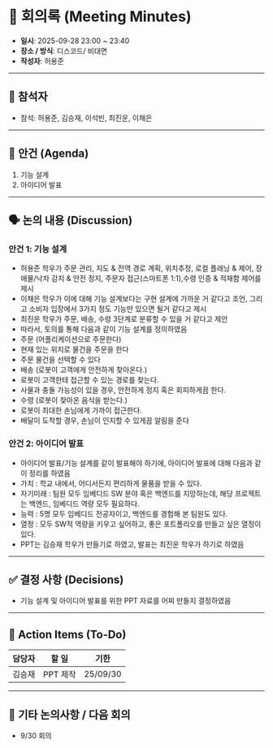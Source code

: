 # 📝 회의록 (Meeting Minutes)

- **일시**: 2025-09-28 23:00 ~ 23:40
- **장소 / 방식**: 디스코드/ 비대면
- **작성자**: 허용준

---

## 👥 참석자
- 참석: 허용준, 김승재, 이석빈, 최진운, 이채은

---

## 📌 안건 (Agenda)
1. 기능 설계
2. 아이디어 발표

---

## 🗣️ 논의 내용 (Discussion)
### 안건 1: 기능 설계
- 허용준 학우가 주문 관리, 지도 & 전역 경로 계획, 위치추정, 로컬 플래닝 & 제어, 장애물/낙차 감지 & 안전 정지, 주문자 접근(스마트폰 1:1),수령 인증 & 적재함 제어를 제시
- 이채은 학우가 이에 대해 기능 설계보다는 구현 설계에 가까운 거 같다고 조언, 그리고 소비자 입장에서 3가지 정도 기능만 있으면 될거 같다고 제시
- 최진운 학우가 주문, 배송, 수령 3단계로 분류할 수 있을 거 같다고 제안
- 따라서, 토의를 통해 다음과 같이 기능 설계를 정의하였음
- 주문 (어플리케이션으로 주문한다)
- 현재 있는 위치로 물건을 주문을 한다
- 주문 물건을 선택할 수 있다
- 배송 (로봇이 고객에게 안전하게 찾아온다.)
- 로봇이 고객한테 접근할 수 있는 경로를 찾는다.
- 사물과 충돌 가능성이 있을 경우, 안전하게 정지 혹은 회피하게끔 한다.
- 수령 (로봇이 찾아온 음식을 받는다.)
- 로봇이 최대한 손님에게 가까이 접근한다.
- 배달이 도착할 경우, 손님이 인지할 수 있게끔 알림을 준다

  
### 안건 2: 아이디어 발표
- 아이디어 발표/기능 설계를 같이 발표해야 하기에, 아이디어 발표에 대해 다음과 같이 정리를 하였음
- 가치 : 학교 내에서, 어디서든지 편리하게 물품을 받을 수 있다.
- 자기미래 : 팀원 모두 임베디드 SW 분야 혹은 백엔드를 지망하는데, 해당 프로젝트는 백엔드, 임베디드 역량 모두 필요하다.
- 능력 : 5명 모두 임베디드 전공자이고, 백엔드를 경험해 본 팀원도 있다.
- 열정 : 모두 SW적 역량을 키우고 싶어하고, 좋은 포트폴리오를 만들고 싶은 열정이 있다.
- PPT는 김승재 학우가 만들기로 하였고, 발표는 최진운 학우가 하기로 하였음

---

## ✅ 결정 사항 (Decisions)
- 기능 설계 및 아이디어 발표를 위한 PPT 자료를 어찌 만들지 결정하였음

---

## 🚀 Action Items (To-Do)
| 담당자 | 할 일 | 기한 |
|--------|--------|------|
|김승재|PPT 제작|25/09/30|


---

## 📌 기타 논의사항 / 다음 회의
- 9/30 회의
